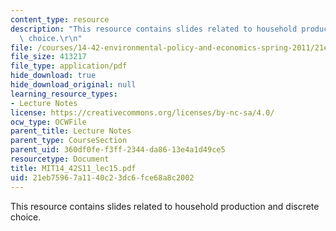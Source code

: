 ```yaml
---
content_type: resource
description: "This resource contains slides related to household production and discrete\
  \ choice.\r\n"
file: /courses/14-42-environmental-policy-and-economics-spring-2011/21eb75967a1140c23dc6fce68a8c2002_MIT14_42S11_lec15.pdf
file_size: 413217
file_type: application/pdf
hide_download: true
hide_download_original: null
learning_resource_types:
- Lecture Notes
license: https://creativecommons.org/licenses/by-nc-sa/4.0/
ocw_type: OCWFile
parent_title: Lecture Notes
parent_type: CourseSection
parent_uid: 360df0fe-f3ff-2344-da86-13e4a1d49ce5
resourcetype: Document
title: MIT14_42S11_lec15.pdf
uid: 21eb7596-7a11-40c2-3dc6-fce68a8c2002
---
```

This resource contains slides related to household production and discrete choice.
